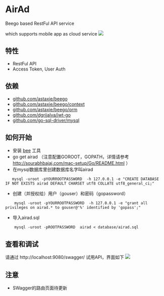 # AirAd
Beego based RestFul API service

which supports mobile app as cloud service
![](https://airad/blob/master/pictures/airad.png)

## 特性

- RestFul API
- Access Token, User Auth

## 依赖

- [github.com/astaxie/beego](https://github.com/astaxie/beego)
- [github.com/astaxie/beego/context](https://github.com/astaxie/beego/context)
- [github.com/astaxie/beego/orm](https://github.com/astaxie/beego/orm)
- [github.com/dgrijalva/jwt-go](https://github.com/dgrijalva/jwt-go)
- [github.com/go-sql-driver/mysql](https://github.com/go-sql-driver/mysql)


## 如何开始

- 安装 [bee](https://github.com/beego/bee) 工具
- go get airad （注意配置GOROOT，GOPATH，详情请参考 http://sourabhbajaj.com/mac-setup/Go/README.html ）
- 在mysql数据库里创建数据库名字叫airad 
```
   mysql -uroot -pYOURROOTPASSWORD  -h 127.0.0.1 -e "CREATE DATABASE IF NOT EXISTS airad DEFAULT CHARSET utf8 COLLATE utf8_general_ci;"
```  
- 创建（并授权给）用户（gouser）和密码（gopassword）
```
    mysql -uroot -pYOURROOTPASSWORD  -h 127.0.0.1 -e "grant all privileges on airad.* to gouser@'%' identified by 'gopass';"
```
- 导入airad.sql
```
    mysql -uroot -pROOTPASSWORD  airad < database/airad.sql
```

## 查看和调试

 请通过 http://localhost:9080/swagger/ 试用API，界面如下
![](https://airad/blob/master/pictures/airad_swagger.png)

## 注意
- SWagger的路由页面待更新
